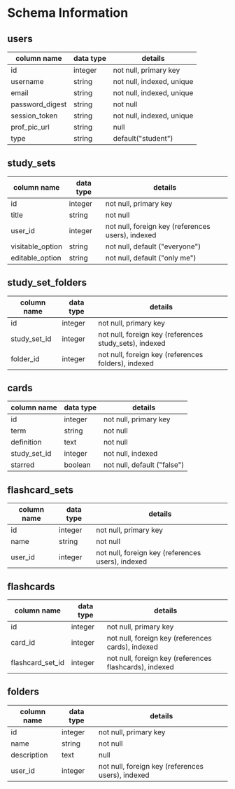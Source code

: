 # Schema Information

## users
column name     | data type | details
----------------|-----------|-----------------------
id              | integer   | not null, primary key
username        | string    | not null, indexed, unique
email           | string    | not null, indexed, unique
password_digest | string    | not null
session_token   | string    | not null, indexed, unique
prof_pic_url    | string    | null
type            | string    | default("student")

## study_sets 
column name     | data type | details
----------------|-----------|-----------------------
id              | integer   | not null, primary key
title           | string    | not null
user_id         | integer   | not null, foreign key (references users), indexed
visitable_option| string    | not null, default ("everyone") 
editable_option | string    | not null, default ("only me") 

## study_set_folders 
column name     | data type | details
----------------|-----------|-----------------------
id              | integer   | not null, primary key
study_set_id    | integer   | not null, foreign key (references study_sets), indexed 
folder_id       | integer   | not null, foreign key (references folders), indexed

## cards 
column name     | data type | details
----------------|-----------|-----------------------
id              | integer   | not null, primary key 
term            | string    | not null
definition      | text      | not null 
study_set_id    | integer   | not null, indexed
starred         | boolean   | not null, default ("false")

## flashcard_sets 
column name     | data type | details
----------------|-----------|-----------------------
id              | integer   | not null, primary key 
name            | string    | not null
user_id         | integer   | not null, foreign key (references users), indexed

## flashcards 
column name     | data type | details
----------------|-----------|-----------------------
id              | integer   | not null, primary key 
card_id         | integer   | not null, foreign key (references cards), indexed
flashcard_set_id| integer   | not null, foreign key (references flashcards), indexed

## folders 
column name     | data type | details
----------------|-----------|-----------------------
id              | integer   | not null, primary key 
name            | string    | not null 
description     | text      | null 
user_id         | integer   | not null, foreign key  (references users), indexed